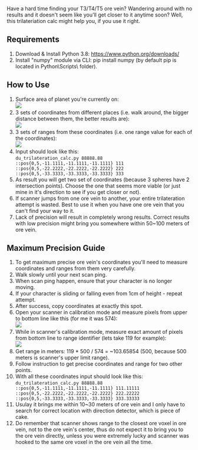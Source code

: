 Have a hard time finding your T3/T4/T5 ore vein? Wandering around with no results and it doesn't seem like you'll get closer to it anytime soon? Well, this trilateriation calc might help you, if you use it right.

## Requirements
1) Download & Install Python 3.8: https://www.python.org/downloads/
2) Install "numpy" module via CLI: pip install numpy (by default pip is located in Python\Scripts\ folder).

## How to Use
1) Surface area of planet you're currently on:<br>
![](https://i.imgur.com/eyYmTv7.png)
2) 3 sets of coordinates from different places (i.e. walk around, the bigger distance between them, the better results are):<br>
![](https://i.imgur.com/DDBomEX.png)
3) 3 sets of ranges from these coordinates (i.e. one range value for each of the coordinates):<br>
![](https://i.imgur.com/xaXFmGU.png)
4) Input should look like this:<br>
`du_trilateration_calc.py 88888.88 ::pos{0,5,-11.1111,-11.1111,-11.1111} 111 ::pos{0,5,-22.2222,-22.2222,-22.2222} 222 ::pos{0,5,-33.3333,-33.3333,-33.3333} 333`
5) As result you will get two set of coordinates (because 3 spheres have 2 intersection points). Choose the one that seems more viable (or just mine in it's direction to see if you get closer or not).
6) If scanner jumps from one ore vein to another, your entire trilateration attempt is wasted. Best to use it when you have one ore vein that you can't find your way to it.
7) Lack of precision will result in completely wrong results. Correct results with low precision might bring you somewhere within 50~100 meters of ore vein.

## Maximum Precision Guide
1) To get maximum precise ore vein's coordinates you'll need to measure coordinates and ranges from them very carefully.
2) Walk slowly until your next scan ping.
3) When scan ping happen, ensure that your character is no longer moving. 
4) If your character is sliding or falling even from 1cm of height - repeat attempt.
5) After success, copy coordinates at exactly this spot.
6) Open your scanner in calibration mode and measure pixels from upper to bottom line like this (for me it was 574):<br>
![](https://i.imgur.com/qR27q8V.png)
7) While in scanner's calibration mode, measure exact amount of pixels from bottom line to range identifier (lets take 119 for example):<br>
![](https://i.imgur.com/ADJebV0.png)
8) Get range in meters: 119 * 500 / 574 = ~103.65854 (500, because 500 meters is scanner's upper limit range).
9) Follow instruction to get precise coordinates and range for two other points.
10) With all these coordinates input should look like this:<br>
`du_trilateration_calc.py 88888.88 ::pos{0,5,-11.1111,-11.1111,-11.1111} 111.11111 ::pos{0,5,-22.2222,-22.2222,-22.2222} 222.22222 ::pos{0,5,-33.3333,-33.3333,-33.3333} 333.33333`
11) Usulay it brings me within 10~30 meters of ore vein and I only have to search for correct location with direction detector, which is piece of cake.
12) Do remember that scanner shows range to the closest ore voxel in ore vein, not to the ore vein's center, thus do not expect it to bring you to the ore vein directly, unless you were extremely lucky and scanner was hooked to the same ore voxel in the ore vein all the time.
